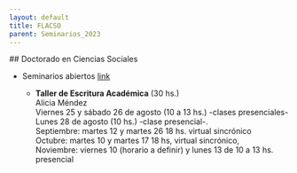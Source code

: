 ```yaml
---
layout: default
title: FLACSO
parent: Seminarios_2023
--- 
```


## Doctorado en Ciencias Sociales
- Seminarios abiertos [link](https://www.flacso.org.ar/formacion-academica/doctorado-en-ciencias-sociales/seminarios/)

	- **Taller de Escritura Académica** (30 hs.)  
	Alicia Méndez  
	Viernes 25 y sábado 26 de agosto (10 a 13 hs.) -clases presenciales-  
	Lunes 28 de agosto (10 hs.) -clase presencial-.  
	Septiembre: martes 12 y martes 26 18 hs. virtual sincrónico  
	Octubre: martes 10 y martes 17 18 hs, virtual sincrónico,  
	Noviembre: viernes 10 (horario a definir) y lunes 13 de 10 a 13 hs. presencial